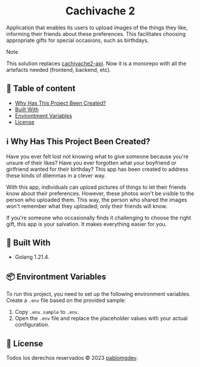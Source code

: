 <h1 align=center>Cachivache 2</h1>

<p>Application that enables its users to upload images of the things they like, informing their friends about these preferences. This facilitates choosing appropriate gifts for special occasions, such as birthdays.</p>

> [!NOTE]
> This solution replaces <a href=https://github.com/pablomgdev/cachivache2-api>cachivache2-api</a>. Now it is a monorepo with all the artefacts needed (frontend, backend, etc).


## 📄 Table of content
- [Why Has This Project Been Created?](https://github.com/pablomgdev/cachivache2#ℹ%EF%B8%8F-why-has-this-project-been-created)
- [Built With](https://github.com/pablomgdev/cachivache2?tab=readme-ov-file#-built-with)
- [Environtment Variables](https://github.com/pablomgdev/cachivache2?tab=readme-ov-file#-environtment-variables)
- [License](https://github.com/pablomgdev/cachivache2#-license)


## ℹ️ Why Has This Project Been Created?
Have you ever felt lost not knowing what to give someone because you're unsure of their likes? Have you ever forgotten what your boyfriend or girlfriend wanted for their birthday? This app has been created to address these kinds of dilemmas in a clever way.

With this app, individuals can upload pictures of things to let their friends know about their preferences. However, these photos won't be visible to the person who uploaded them. This way, the person who shared the images won't remember what they uploaded; only their friends will know.

If you're someone who occasionally finds it challenging to choose the right gift, this app is your salvation. It makes everything easier for you.

## 🧱 Built With
- Golang 1.21.4.

## 📦 Environtment Variables
To run this project, you need to set up the following environment variables. Create a `.env` file based on the provided sample:

1. Copy `.env.sample` to `.env`.
2. Open the `.env` file and replace the placeholder values with your actual configuration.

## 🪪 License
Todos los derechos reservados © 2023 [pablomgdev](https://github.com/pablomgdev).
